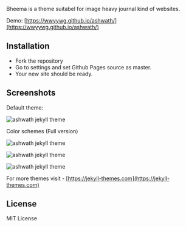 Bheema is a theme suitabel for image heavy journal kind of websites. 

Demo: [https://wwyywg.github.io/ashwath/](https://wwyywg.github.io/ashwath/)


## Installation
* Fork the repository
* Go to settings and set Github Pages source as master.
* Your new site should be ready.


## Screenshots
Default theme:

![ashwath jekyll theme](https://wwyywg.github.io/ashwath/images/Default.png)

Color schemes (Full version)

![ashwath jekyll theme](https://wwyywg.github.io/ashwath/images/Purple.png)

![ashwath jekyll theme](https://wwyywg.github.io/ashwath/images/Blood.png)

![ashwath jekyll theme](https://wwyywg.github.io/ashwath/images/Mango.png)


For more themes visit - [https://jekyll-themes.com](https://jekyll-themes.com)

## License
MIT License

